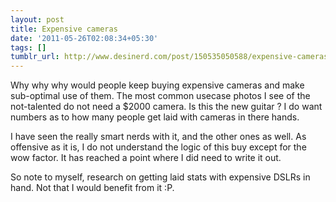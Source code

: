 ```yaml
---
layout: post
title: Expensive cameras
date: '2011-05-26T02:08:34+05:30'
tags: []
tumblr_url: http://www.desinerd.com/post/150535050588/expensive-cameras
---
```



Why why why would people keep buying expensive cameras and make sub-optimal use of them. The most common usecase photos I see of the not-talented do not need a $2000 camera. Is this the new guitar ? I do want numbers as to how many people get laid with cameras in there hands.

I have seen the really smart nerds with it, and the other ones as well. As offensive as it is, I do not understand the logic of this buy except for the wow factor. It has reached a point where I did need to write it out.

So note to myself, research on getting laid stats with expensive DSLRs in hand. Not that I would benefit from it :P.

